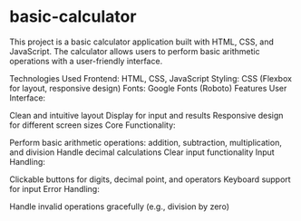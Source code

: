 # basic-calculator
This project is a basic calculator application built with HTML, CSS, and JavaScript. The calculator allows users to perform basic arithmetic operations with a user-friendly interface.

Technologies Used
Frontend: HTML, CSS, JavaScript
Styling: CSS (Flexbox for layout, responsive design)
Fonts: Google Fonts (Roboto)
Features
User Interface:

Clean and intuitive layout
Display for input and results
Responsive design for different screen sizes
Core Functionality:

Perform basic arithmetic operations: addition, subtraction, multiplication, and division
Handle decimal calculations
Clear input functionality
Input Handling:

Clickable buttons for digits, decimal point, and operators
Keyboard support for input
Error Handling:

Handle invalid operations gracefully (e.g., division by zero)
